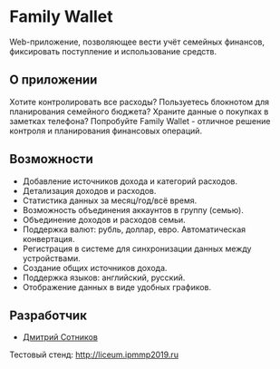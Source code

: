 # Family Wallet

Web-приложение, позволяющее вести учёт семейных финансов, фиксировать поступление и использование средств.

## О приложении
Хотите контролировать все расходы? Пользуетесь блокнотом для планирования  семейного бюджета? Храните данные о покупках в заметках телефона? Попробуйте Family Wallet - отличное решение контроля и планирования финансовых операций.

## Возможности
- Добавление источников дохода и категорий расходов.
- Детализация доходов и расходов.
- Статистика данных за месяц/год/всё время.
- Возможность объединения аккаунтов в группу (семью).
- Объединение доходов и расходов семьи.
- Поддержка валют: рубль, доллар, евро. Автоматическая конвертация.
- Регистрация в системе для синхронизации данных между устройствами.
- Создание общих источников дохода.
- Поддержка языков: английский, русский.
- Отображение данных в виде удобных графиков.

## Разработчик
- [Дмитрий Сотников](https://github.com/QWERN-9876r)

Тестовый стенд: http://liceum.ipmmp2019.ru
